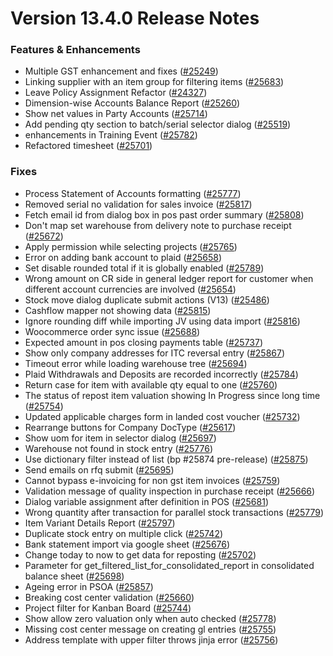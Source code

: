 # Version 13.4.0 Release Notes

### Features & Enhancements

- Multiple GST enhancement and fixes ([#25249](https://github.com/frappe/draerp/pull/25249))
- Linking supplier with an item group for filtering items ([#25683](https://github.com/frappe/draerp/pull/25683))
- Leave Policy Assignment Refactor ([#24327](https://github.com/frappe/draerp/pull/24327))
- Dimension-wise Accounts Balance Report ([#25260](https://github.com/frappe/draerp/pull/25260))
- Show net values in Party Accounts ([#25714](https://github.com/frappe/draerp/pull/25714))
- Add pending qty section to batch/serial selector dialog ([#25519](https://github.com/frappe/draerp/pull/25519))
- enhancements in Training Event ([#25782](https://github.com/frappe/draerp/pull/25782))
- Refactored timesheet ([#25701](https://github.com/frappe/draerp/pull/25701))

### Fixes

- Process Statement of Accounts formatting ([#25777](https://github.com/frappe/draerp/pull/25777))
- Removed serial no validation for sales invoice ([#25817](https://github.com/frappe/draerp/pull/25817))
- Fetch email id from dialog box in pos past order summary ([#25808](https://github.com/frappe/draerp/pull/25808))
- Don't map set warehouse from delivery note to purchase receipt ([#25672](https://github.com/frappe/draerp/pull/25672))
- Apply permission while selecting projects ([#25765](https://github.com/frappe/draerp/pull/25765))
- Error on adding bank account to plaid ([#25658](https://github.com/frappe/draerp/pull/25658))
- Set disable rounded total if it is globally enabled ([#25789](https://github.com/frappe/draerp/pull/25789))
- Wrong amount on CR side in general ledger report for customer when different account currencies are involved ([#25654](https://github.com/frappe/draerp/pull/25654))
- Stock move dialog duplicate submit actions (V13) ([#25486](https://github.com/frappe/draerp/pull/25486))
- Cashflow mapper not showing data ([#25815](https://github.com/frappe/draerp/pull/25815))
- Ignore rounding diff while importing JV using data import ([#25816](https://github.com/frappe/draerp/pull/25816))
- Woocommerce order sync issue ([#25688](https://github.com/frappe/draerp/pull/25688))
- Expected amount in pos closing payments table ([#25737](https://github.com/frappe/draerp/pull/25737))
- Show only company addresses for ITC reversal entry ([#25867](https://github.com/frappe/draerp/pull/25867))
- Timeout error while loading warehouse tree ([#25694](https://github.com/frappe/draerp/pull/25694))
- Plaid Withdrawals and Deposits are recorded incorrectly ([#25784](https://github.com/frappe/draerp/pull/25784))
- Return case for item with available qty equal to one ([#25760](https://github.com/frappe/draerp/pull/25760))
- The status of repost item valuation showing In Progress since long time ([#25754](https://github.com/frappe/draerp/pull/25754))
- Updated applicable charges form in landed cost voucher ([#25732](https://github.com/frappe/draerp/pull/25732))
- Rearrange buttons for Company DocType ([#25617](https://github.com/frappe/draerp/pull/25617))
- Show uom for item in selector dialog ([#25697](https://github.com/frappe/draerp/pull/25697))
- Warehouse not found in stock entry ([#25776](https://github.com/frappe/draerp/pull/25776))
- Use dictionary filter instead of list (bp #25874 pre-release) ([#25875](https://github.com/frappe/draerp/pull/25875))
- Send emails on rfq submit ([#25695](https://github.com/frappe/draerp/pull/25695))
- Cannot bypass e-invoicing for non gst item invoices ([#25759](https://github.com/frappe/draerp/pull/25759))
- Validation message of quality inspection in purchase receipt ([#25666](https://github.com/frappe/draerp/pull/25666))
- Dialog variable assignment after definition in POS ([#25681](https://github.com/frappe/draerp/pull/25681))
- Wrong quantity after transaction for parallel stock transactions ([#25779](https://github.com/frappe/draerp/pull/25779))
- Item Variant Details Report ([#25797](https://github.com/frappe/draerp/pull/25797))
- Duplicate stock entry on multiple click ([#25742](https://github.com/frappe/draerp/pull/25742))
- Bank statement import via google sheet ([#25676](https://github.com/frappe/draerp/pull/25676))
- Change today to now to get data for reposting ([#25702](https://github.com/frappe/draerp/pull/25702))
- Parameter for get_filtered_list_for_consolidated_report in consolidated balance sheet ([#25698](https://github.com/frappe/draerp/pull/25698))
- Ageing error in PSOA ([#25857](https://github.com/frappe/draerp/pull/25857))
- Breaking cost center validation ([#25660](https://github.com/frappe/draerp/pull/25660))
- Project filter for Kanban Board ([#25744](https://github.com/frappe/draerp/pull/25744))
- Show allow zero valuation only when auto checked ([#25778](https://github.com/frappe/draerp/pull/25778))
- Missing cost center message on creating gl entries ([#25755](https://github.com/frappe/draerp/pull/25755))
- Address template with upper filter throws jinja error ([#25756](https://github.com/frappe/draerp/pull/25756))
